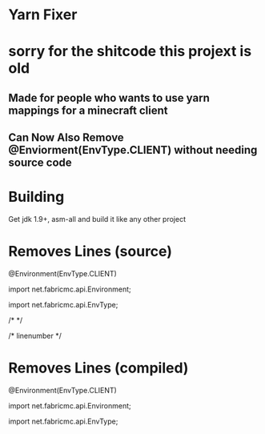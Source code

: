 # Yarn Fixer

# sorry for the shitcode this projext is old

## Made for people who wants to use yarn mappings for a minecraft client

## Can Now Also Remove @Enviorment(EnvType.CLIENT) without needing source code

# Building
Get jdk 1.9+, asm-all and build it like any other project

# Removes Lines (source)

@Environment(EnvType.CLIENT)

import net.fabricmc.api.Environment;

import net.fabricmc.api.EnvType;

/*      */

/* linenumber */

# Removes Lines (compiled)

@Environment(EnvType.CLIENT)

import net.fabricmc.api.Environment;

import net.fabricmc.api.EnvType;
